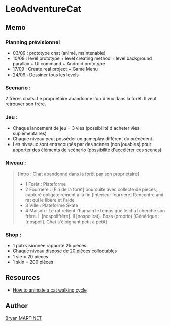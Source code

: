 # LeoAdventureCat

## Memo

### Planning prévisionnel
* 03/09 : prototype chat (animé, maintenable)
* 10/09 :  level prototype
			+ level creating method
			+ level background parallax
			+ UI command
			+ Android prototype
* 17/09 :  Create real project
			+ Game Menu
* 24/09 :  Dessiner tous les levels

### Scenario :
2 frères chats. Le propriétaire abandonne l'un d'eux dans la forêt. Il veut retrouver son frère.

### Jeu :
- Chaque lancement de jeu = 3 vies (possibilité d'acheter vies suplémentaires)
- Chaque niveau peut posséder un gameplay différent du précédent
- Les niveaux sont entrecoupés par des scènes (non jouables) pour apporter des éléments de scénario (possibilité d'accélérer ces scènes)
 
 
### Niveau :
> [Intro : Chat abandonné dans la forêt par son propriétaire]
> - 1 Forêt : Plateforme
> - 2 Fourrière :	[Fin de la forêt] poursuite avec collecte de pièces, capturé obligatoirement à la fin
>							[Interieur fourriere] Rencontre ami rat qui le libère et l'aide
> - 3 Ville : Plateforme
>             Skate
> - 4 Maison : Le rat retient l'humain le temps que le chat cherche son frère.
>                 Il [nospoilfrère]. Il [nospoilrat].
>                  Boss (proprio)
> [Générique : [nospoil]. Chat s'éloignant petit à petit]
 
### Shop :
- 1 pub visionnée rapporte 25 pièces
- Chaque niveau dispose de 20 pièces collectables
- 1 vie = 20 pieces
- 1 skin = 200 pièces
 


## Resources
* [How to animate a cat walking cycle](https://www.youtube.com/watch?v=dYCGMdQgs-I)

## Author
[Bryan MARTINET](https://maarti.net)